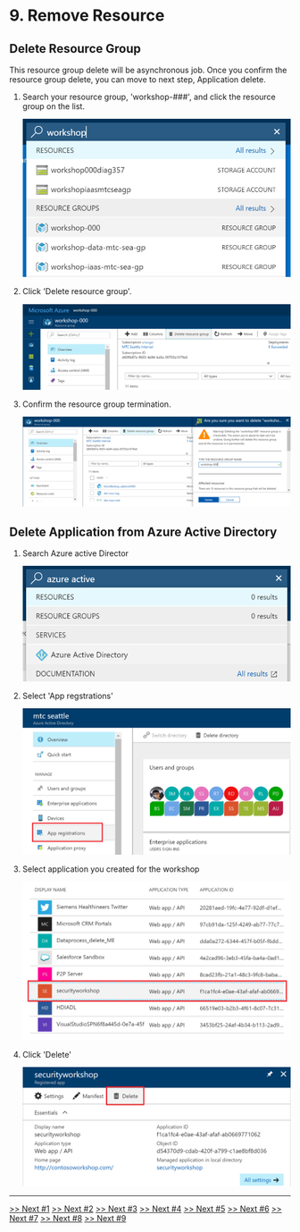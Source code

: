 # 9. Remove Resource

## Delete Resource Group

This resource group delete will be asynchronous job. Once you confirm the resource group delete, you can move to next step, Application delete. 

1. Search your resource group, 'workshop-###', and click the resource group on the list.

    ![remove](./images/9.1.png)

1. Click 'Delete resource group'.

    ![remove](./images/9.2.png)

1. Confirm the resource group termination.

    ![remove](./images/9.3.png)

## Delete Application from Azure Active Directory

1. Search Azure active Director

    ![remove](./images/9.4.png)

1. Select 'App regstrations'

    ![remove](./images/9.5.png)

1. Select application you created for the workshop

    ![remove](./images/9.6.png)

1. Click 'Delete'

    ![remove](./images/9.7.png)

---

[>> Next #1](https://github.com/xlegend1024/az-secu-wrkshp/tree/master/1.CreateResourceGroup)
[>> Next #2](https://github.com/xlegend1024/az-secu-wrkshp/blob/master/2.CreateVNet/Readme.md)
[>> Next #3](https://github.com/xlegend1024/az-secu-wrkshp/blob/master/3.CreateNSG/Readme.md)
[>> Next #4](https://github.com/xlegend1024/az-secu-wrkshp/blob/master/4.CreateKeyVault/Readme.md)
[>> Next #5](https://github.com/xlegend1024/az-secu-wrkshp/blob/master/5.CreateSQLVM/Readme.md)
[>> Next #6](https://github.com/xlegend1024/az-secu-wrkshp/blob/master/6.EncryptDB/Readme.md)
[>> Next #7](https://github.com/xlegend1024/az-secu-wrkshp/blob/master/7.BackupVM/Readme.md)
[>> Next #8](https://github.com/xlegend1024/az-secu-wrkshp/blob/master/8.RestoreVMData/Readme.md)
[>> Next #9](https://github.com/xlegend1024/az-secu-wrkshp/blob/master/9.RemoveResources/Readme.md)